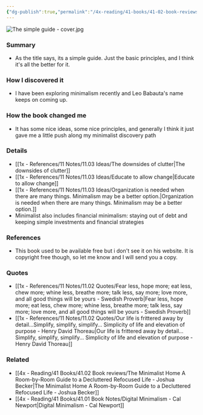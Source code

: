 ```yaml
---
{"dg-publish":true,"permalink":"/4x-reading/41-books/41-02-book-reviews/the-simple-guide-to-a-minimalist-life-leo-babauta/","title":"The Simple Guide to a Minimalist Life - Leo Babauta","dgShowBacklinks":false}
---
```


![The simple guide - cover.jpg](/img/user/4x%20-%20Reading/41%20Books/41.02%20Book%20reviews/The%20simple%20guide%20-%20cover.jpg)
### Summary
- As the title says, its a simple guide. Just the basic principles, and I think it's all the better for it. 

### How I discovered it
- I have been exploring minimalism recently and Leo Babauta's name keeps on coming up.

### How the book changed me
- It has some nice ideas, some nice principles, and generally I think it just gave me a little push along my minimalist discovery path

### Details
- [[1x - References/11 Notes/11.03 Ideas/The downsides of clutter\|The downsides of clutter]]
- [[1x - References/11 Notes/11.03 Ideas/Educate to allow change\|Educate to allow change]]
- [[1x - References/11 Notes/11.03 Ideas/Organization is needed when there are many things. Minimalism may be a better option.\|Organization is needed when there are many things. Minimalism may be a better option.]]
- Minimalist also includes financial minimalism: staying out of debt and keeping simple investments and financial strategies

### References
- This book used to be available free but i don't see it on his website. It is copyright free though, so let me know and I will send you a copy.

### Quotes
- [[1x - References/11 Notes/11.02 Quotes/Fear less, hope more; eat less, chew more; whine less, breathe more; talk less, say more; love more, and all good things will be yours - Swedish Proverb\|Fear less, hope more; eat less, chew more; whine less, breathe more; talk less, say more; love more, and all good things will be yours - Swedish Proverb]]
- [[1x - References/11 Notes/11.02 Quotes/Our life is frittered away by detail…Simplify, simplify, simplify… Simplicity of life and elevation of purpose - Henry David Thoreau\|Our life is frittered away by detail…Simplify, simplify, simplify… Simplicity of life and elevation of purpose - Henry David Thoreau]]

### Related
- [[4x - Reading/41 Books/41.02 Book reviews/The Minimalist Home A Room-by-Room Guide to a Decluttered Refocused Life - Joshua Becker\|The Minimalist Home A Room-by-Room Guide to a Decluttered Refocused Life - Joshua Becker]]
- [[4x - Reading/41 Books/41.01 Book Notes/Digital Minimalism - Cal Newport\|Digital Minimalism - Cal Newport]]
